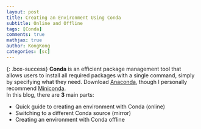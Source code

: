 ```yaml
---
layout: post
title: Creating an Environment Using Conda
subtitle: Online and Offline
tags: [Conda]
comments: true
mathjax: true
author: KongKong
categories: [sc]
---
```


{: .box-success}
**Conda** is an efficient package management tool that allows users 
to install all required packages with a single command, simply by specifying what they need.
Download [Anaconda](https://www.anaconda.com/download/success),
though I personally recommend [Miniconda](https://www.anaconda.com/download/success).<br/>
In this blog, there are **3** main parts:
- Quick guide to creating an environment with Conda (online)
- Switching to a different Conda source (mirror)
- Creating an environment with Conda offline
